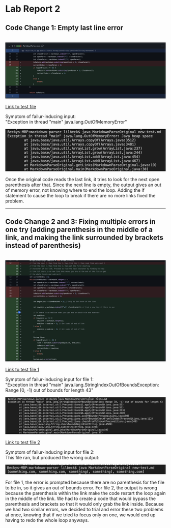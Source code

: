 # Lab Report 2

## Code Change 1: Empty last line error

\
![CodeChange1](CodeChange1.png)

[Link to test file](https://github.com/willersss/markdown-parser/blob/main/new-test.md)

Symptom of failur-inducing input: \
"Exception in thread "main" java.lang.OutOfMemoryError"

![Symptom](Symptom1.png)

Once the original code reads the last link, it tries to look for the next open parenthesis after that. Since the next line is empty, the output gives an out of memory error, not knowing where to end the loop. Adding the if statement to cause the loop to break if there are no more links fixed the problem.

---

## Code Change 2 and 3: Fixing multiple errors in one try (adding parenthesis in the middle of a link, and making the link surrounded by brackets instead of parenthesis)

\
![CodeChange2](CodeChange2.png)

[Link to test file 1](https://github.com/mnmay2020/markdown-parser/blob/main/hello.md)



Symptom of failur-inducing input for file 1: \
"Exception in thread "main" java.lang.StringIndexOutOfBoundsException: Range [0, -1) out of bounds for length 43"

![Symptom for file 1](symptomfile1.png)

[Link to test file 2](https://github.com/mnmay2020/markdown-parser/blob/main/new-test.md)


Symptom of failur-inducing input for file 2: \
This file ran, but produced the wrong output: 

![Symptom for file 2](symptomfile2.png)

For file 1, the error is prompted because there are no parenthesis for the file to be in, so it gives an out of bounds error. For file 2, the output is wrong because the parenthesis within the link make the code restart the loop again in the middle of the link. We had to create a code that would bypass the parenthesis and brackets so that it would only grab the link inside. Because we had two similar errors, we decided to trial and error these two problems at once, knowing that if we tried to focus only on one, we would end up having to redo the whole loop anyways.